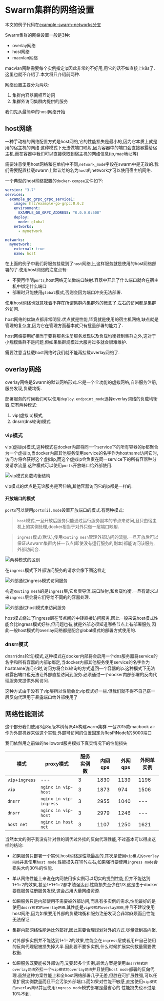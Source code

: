 # Swarm集群的网络设置

本文的例子代码在[example-swarm-networks分支](https://github.com/hsz1273327/TutorialForDocker/tree/example-swarm-networks)

Swarm集群的网络设置一般是3种:

+ overlay网络
+ host网络
+ macvlan网络

macvlan网路需要每个实例指定ip因此非常的不好用,用它的话不如直接上k8s了.这里也就不介绍了.本文将只介绍前两种.

网络设置主要分为两块:

1. 集群内容器间相互访问
2. 集群外访问集群内提供的服务

我们先从最简单的host网络开始

## host网络

一种手动档的网络配置方式是host网络,它的性能损失是最小的,因为它本质上就是用的宿主机的网络.这种模式下无法做端口映射,因为容器中的端口会直接暴露给宿主机.而在容器中我们可以直接获取到宿主机的网络信息(ip,mac地址等)

需要注意使用host网络和在单机中不同,`network_mode`字段在swarm中是无效的.我们需要配置挂载swarm上默认给的名为`host`的network才可以使用宿主机网络.

一个典型的host网络配置的`docker-compse`文件如下:

```yml
version: "3.7"
services:
  example_go_grpc_grpc_service1:
    image: hsz/example-go-grpc:0.0.2
    environment:
      EXAMPLE_GO_GRPC_ADDRESS: "0.0.0.0:500"
    deploy:
      mode: global
    networks:
      - mynetwork

networks:
  mynetwork:
    external: true
    name: host
```

在上面的例子中我们将服务挂载到了`host`网络上,这样服务就是使用的host网络部署的了.使用host网络的注意点有:

+ 不要再申明`ports`,host网络无法做端口映射.容器中开启了什么端口就会在宿主机中绑定什么端口
+ 部署时只能使用`global`模式,否则会因为端口冲突无法部署.

使用host网络也就意味着不存在所谓集群内集群外的概念了.左右的访问都是集群外访问.

host网络的优缺点都非常明显.优点就是性能,毕竟就是使用的宿主机网络,缺点就是管理的复杂度,因为它在管理方面基本就只有批量部署的能力了.

host网络要用好相当于要将服务注册服务发现以及负载均衡挂到集群之外,这对于小规模集群不是问题,但如果集群规模过大服务过多就会很难维护.

需要注意当挂载host网络时我们就不能再挂载overlay网络了.

## overlay网络

overlay网络是Swarm的默认网络形式.它是一个全功能的虚拟网络,自带服务注册,服务发现,负载均衡.

部署服务的时候我们可以使用`deploy.endpoint_mode`选择overlay网络的负载均衡器,它有两种模式:

1. vip(虚拟ip)模式,
2. dnsrr(dns轮询)模式

### vip模式

vip(虚拟ip)模式,这种模式在docker内部将同一个service下的所有容器的ip都聚合为一个虚拟ip,当docker内部其他服务使用service的名字作为hostname访问它时,访问方将会获得这个虚拟ip,而这个虚拟ip会负责在同一service下的所有容器种分发请求流量.这种模式可以使用`ports`开放端口给外部使用.

![vip模式负载均衡结构](../IMGS/vip.webp)

vip模式的优点是无论服务是否伸缩,其他容器访问它的ip都是一样的.

#### 开放端口的模式

`ports`可以使用`ports[i].mode`设置开放端口的模式.有两种模式:

> `host`模式,一旦开放后服务只能通过运行服务副本的节点来访问,且只由宿主机上的实例处理,docker相当于对外只做一层端口映射.

> `ingress`模式(默认),使用`Routing mesh`管理外部访问的流量.一旦开放后可以保证从swarm集群内任一节点(即使没有运行服务的副本)都能访问该服务,外部访问会.

![两种模式的区别](../IMGS/ingress_vs_host.gif)

在`ingress`模式下外部访问服务的请求会像下图这样走

![外部通过ingress模式访问服务](../IMGS/ingress.gif)

构造`Routing mesh`的是`ingress`层,它负责导流,端口映射,和负载均衡.一旦有请求过来`ingress`层会将它们导给不同的的容器处理.

![外部通过host模式来访问服务](../IMGS/ingress_lb.gif)

host模式绕过了ingress层在节点间的中转直接访问服务,因此一般来说host模式性能会比ingress模式好些,但问题也有,就是外部必须知道哪些节点上有部署服务,因此一般host模式的overlay网络都是配合global模式的部署方式使用的.

### dnsrr模式

dnsrr(dns轮询)模式,这种模式在docker内部将会启用一个dns服务器将service的名字和所有容器的内部ip绑定,当docker内部其他服务使用service的名字作为hostname访问它时,访问方将会以轮询的方式返回一个容器的ip.这种模式下无法暴露出端口也无法让外部直接访问到服务.必须通过一个docker内部部署的反向代理服务来提供外网访问.

这种方式由于没有了vip层所以性能会比vip模式好一些.但我们就不得不自己搭一层反向代理用于暴露端口给外部使用了

## 网络性能测试

这个部分我们使用3台8g版本树莓派4b构建warm集群.一台2015款macbook air作为外部机器来做这个实验,外部可访问的位置固定为ResPiNode1的5000端口

我们依然用之前做的helloword服务模拟下真实情况下的性能损失

| 模式            | proxy模式              | 服务实例数 | 内网 qps | 外网qps | 外网单实例 |
| --------------- | ---------------------- | ---------- | -------- | ------- | ---------- |
| `vip`+`ingress` | ---                    | 3          | 1830     | 1139    | 1196       |
| `vip`           | `nginx in vip-host`    | 3          | 1873     | 974     | 1506       |
| `dnsrr`         | `nginx in vip-ingress` | 3          | 2955     | 1040    | ---        |
| `dnsrr`         | `nginx in vip-host`    | 3          | 2979     | 1246    | ---        |
| `host net`      | `nginx in host net`    | 3          | 1107     | 1250    | 1621       |

当然本文的例子我没有针对性的调优过外挂的反向代理性能,不过基本可以得出这样的结论:

+ 如果服务只部署一个实例,host网络是性能最高的,其次是使用`vip模式的overlay网络`并且使用`host mode`.性能损失在10%左右,如果强行要使用`ingress mode`会损失大约30%的性能.

+ 单从网络性能上来说在内网使用多实例可以切实的提到性能,但并不能达到1+1=2的效果,甚至1+1+1=2都才勉强达到.性能损失至少在1/3,这是由于docker要做服务注册服务发现,这会占用大量网络资源.

+ 如果服务只是内部使用不需要被外部访问,而且有多实例的需求,性能最好的是使用`dnsrr模式的overlay网络`.其性能是`vip模式的overlay网络`,并且不建议使用host网络,因为如果要用外部的负载均衡和服务注册发现会非常麻烦而且性能无法保证.

+ 集群内部网络性能远比外部好,因此需要合理规划对外的方式.尽量做到高内聚.

+ 对外部多实例并不能达到1+1=2的效果,性能会在`ingress`层或者用户自己使用的反向代理层被损失掉大半.因此要不要多实例,什么时候扩展实例数量需要做权衡.

+ 如果服务既要能被外部访问,又要起多个实例,最优方案是使用`dnsrr模式的overlay网络`外挂一个`vip模式的overlay网络`并且使用`host mode`部署的反向代理.虽然这种方案性能上和全host网络部署几乎无差,但胜在可扩展性强,可以任意扩展实例数量而且不会污染外部端口.而如果对性能不敏感,直接使用`vip模式的overlay网络`并且使用`ingress mode`模式部署是最省心的.性能损失也不过是10%不到.
